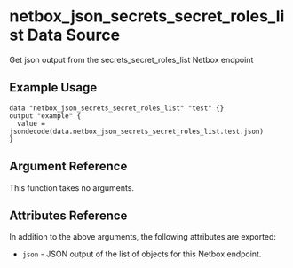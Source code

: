 # netbox\_json\_secrets\_secret\_roles\_list Data Source

Get json output from the secrets_secret_roles_list Netbox endpoint

## Example Usage

```hcl
data "netbox_json_secrets_secret_roles_list" "test" {}
output "example" {
  value = jsondecode(data.netbox_json_secrets_secret_roles_list.test.json)
}
```

## Argument Reference

This function takes no arguments.

## Attributes Reference

In addition to the above arguments, the following attributes are exported:
* ``json`` - JSON output of the list of objects for this Netbox endpoint.

